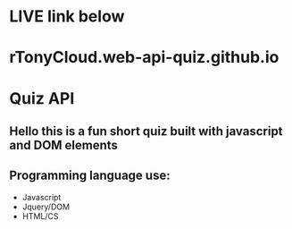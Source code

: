# LIVE link below
# rTonyCloud.web-api-quiz.github.io


# Quiz API

## Hello this is a fun short quiz built with javascript and DOM elements 

## Programming language use:
* Javascript <br />
* Jquery/DOM <br />
* HTML/CS
